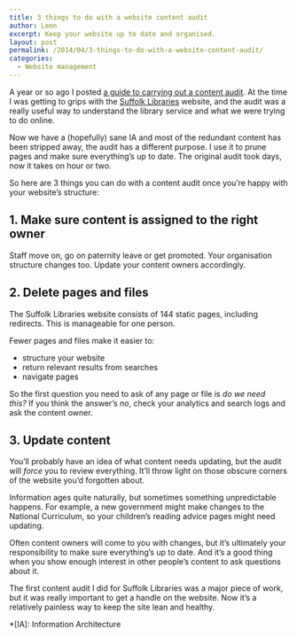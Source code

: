 ```yaml
---
title: 3 things to do with a website content audit
author: Leon
excerpt: Keep your website up to date and organised.
layout: post
permalink: /2014/04/3-things-to-do-with-a-website-content-audit/
categories:
  - Website management
---
```

A year or so ago I posted [a guide to carrying out a content audit][1]. At the time I was getting to grips with the [Suffolk Libraries][2] website, and the audit was a really useful way to understand the library service and what we were trying to do online.

Now we have a (hopefully) sane IA and most of the redundant content has been stripped away, the audit has a different purpose. I use it to prune pages and make sure everything&#8217;s up to date. The original audit took days, now it takes on hour or two.

So here are 3 things you can do with a content audit once you&#8217;re happy with your website&#8217;s structure:

## 1. Make sure content is assigned to the right owner

Staff move on, go on paternity leave or get promoted. Your organisation structure changes too. Update your content owners accordingly.

## 2. Delete pages and files

The Suffolk Libraries website consists of 144 static pages, including redirects. This is manageable for one person.

Fewer pages and files make it easier to:

*   structure your website
*   return relevant results from searches
*   navigate pages

So the first question you need to ask of any page or file is *do we need this?* If you think the answer&#8217;s *no*, check your analytics and search logs and ask the content owner.

## 3. Update content

You&#8217;ll probably have an idea of what content needs updating, but the audit will *force* you to review everything. It&#8217;ll throw light on those obscure corners of the website you&#8217;d forgotten about.

Information ages quite naturally, but sometimes something unpredictable happens. For example, a new government might make changes to the National Curriculum, so your children&#8217;s reading advice pages might need updating.

Often content owners will come to you with changes, but it&#8217;s ultimately your responsibility to make sure everything&#8217;s up to date. And it&#8217;s a good thing when you show enough interest in other people&#8217;s content to ask questions about it.

The first content audit I did for Suffolk Libraries was a major piece of work, but it was really important to get a handle on the website. Now it&#8217;s a relatively painless way to keep the site lean and healthy.

 [1]: http://leonpaternoster.com/2013/04/carrying-out-a-web-content-audit/ "Carrying out a web content audit"
 [2]: http://suffolklibraries.co.uk

 *[IA]: Information Architecture
